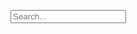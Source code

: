 <div id="search">
<div id="search-container" class="field">
  <p class="control has-icons-right">
    <input type="text" id="search-input" class="input" placeholder="Search...">
    <span class="icon is-small is-right">
      <i class="fas fa-search"></i>
    </span>
  </p>
</div>

<ul id="results-container"></ul>
</div> <!-- end #search -->

<!-- Script pointing to search-script.js -->
<script src="/assets/js/instant-search.min.js" type="text/javascript"></script>

<!-- Configuration -->
<script>
SimpleJekyllSearch({
  searchInput: document.getElementById('search-input'),
  resultsContainer: document.getElementById('results-container'),
  searchResultTemplate: '<a href="{permalink}"><article class="message is-small has-text-left"><div class="message-header"><p>{title}</p></div><div class="message-body">{excerpt}</div></article></a>',
  noResultsText: ("You stumped me!"),
  json: '/search.json'
})
</script>
<!-- Learn more here: https://github.com/christian-fei/Simple-Jekyll-Search -->
